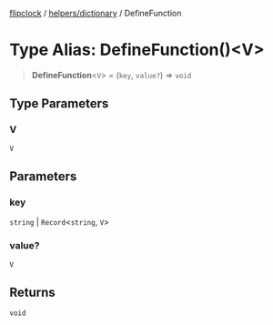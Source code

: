 [flipclock](../../../index.md) / [helpers/dictionary](../index.md) / DefineFunction

# Type Alias: DefineFunction()\<V\>

> **DefineFunction**\<`V`\> = (`key`, `value?`) => `void`

## Type Parameters

### V

`V`

## Parameters

### key

`string` | `Record`\<`string`, `V`\>

### value?

`V`

## Returns

`void`
